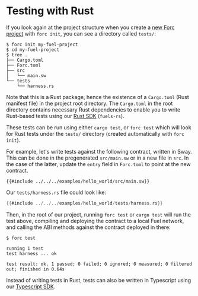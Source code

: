# Testing with Rust

If you look again at the project structure when you create a [new Forc project](../getting-started/forc_project.md) with `forc init`, you can see a directory called `tests/`:

```plaintext
$ forc init my-fuel-project
$ cd my-fuel-project
$ tree .
├── Cargo.toml
├── Forc.toml
├── src
│   └── main.sw
└── tests
    └── harness.rs
```

Note that this is a Rust package, hence the existence of a `Cargo.toml` (Rust manifest file) in the project root directory. The `Cargo.toml` in the root directory contains necessary Rust dependencies to enable you to write Rust-based tests using our [Rust SDK](https://github.com/FuelLabs/fuels-rs) (`fuels-rs`).

These tests can be run using either `cargo test`, or `forc test` which will look for Rust tests under the `tests/` directory (created automatically with `forc init`).

For example, let's write tests against the following contract, written in Sway. This can be done in the pregenerated `src/main.sw` or in a new file in `src`. In the case of the latter, update the `entry` field in `Forc.toml` to point at the new contract.

```sway
{{#include ../../../examples/hello_world/src/main.sw}}
```

Our `tests/harness.rs` file could look like:

```rust
{{#include ../../../examples/hello_world/tests/harness.rs}}
```

Then, in the root of our project, running `forc test` or `cargo test` will run the test above, compiling and deploying the contract to a local Fuel network, and calling the ABI methods against the contract deployed in there:

```plaintext
$ forc test

running 1 test
test harness ... ok

test result: ok. 1 passed; 0 failed; 0 ignored; 0 measured; 0 filtered out; finished in 0.64s
```

Instead of writing tests in Rust, tests can also be written in Typescript using our [Typescript SDK](https://github.com/FuelLabs/fuels-ts/).
